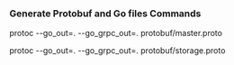 ### Generate Protobuf and Go files Commands
protoc --go_out=. --go_grpc_out=.  protobuf/master.proto

protoc --go_out=. --go_grpc_out=.  protobuf/storage.proto
